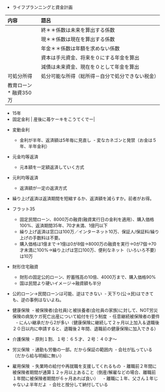- ライフプランニングと資金計画

| 内容 | 語呂 |
|:----|:-----|
|| 終＊＊係数は未来を算出する係数 |
|| 現＊＊係数は現在を算出する係数 |
|| 年金＊＊係数は年額を求めない係数 |
|| 資本は手元資金、将来を０にする年金を算出 |
|| 減債は未来資金、現在を０として年金を算出 |
|可処分所得|処分可能な所得（総所得－自分で処分できない税金）|
|教育ローン <br> * 融資350万
* 15年
* 固定金利 | 産後に苺ケーキをこうてくでー|


- 変動金利
  - 金利が半年、返済額は5年毎に見直し
  - 変なカネゴンと発禁（お金は５年、半年金利）

- 元金均等返済
  - 元本額を一定額返済していく方式
- 元利均等返済
  - 返済額が一定の返済方式
  
- 繰り上げ返済は返済期間を短縮するか、返済額を減らすか。前者がお得。

- フラット35
  - 固定民間ローン、8000万の融資(融資実行日の金利を適用）、購入価格100%、返済期間35年、70才未満、1億円以下
  - 繰り上げ返済は窓口は100万／インターネット10万、保証人/保証料/繰り上げの手数料は不要。
  - 購入価格は1億まで→1億は0が8個→8000万の融資を実行→0が7個→70才未満に100%→繰り上げは窓口100万、便利なネット（いろいろ不要）は10万
  
- 財形住宅融資
  - 財形の固定公的ローン、貯蓄残高の10倍、4000万まで、購入価格90%
  - 国は民間より硬いイメージ→融資額も半分

- 公的ローン→民間ローンは可能、逆はできない
  - 天下り(公→民)はできても、逆の事例はないよね。
  
- 健康保険
  - 被保険者(会社員)と被扶養者(会社員の家族)に対して、NOT労災保険の病気ケガ死亡出産について給付を行う制度
  - 任意継続被保険者の要件
    - にんい継承だから2が多い（健康保険に継続して２ヶ月以上加入＆退職後２０日以内に申請すると、退職後２年間、退職前の健康保険に加入できる）
- 介護保険
  - 原則１割、１号：６５才、２号：４０才～
- 労災保険
  - 通勤も労働の一部。だから保証の範囲内
  - 会社が払っている（だから給与明細に無い）
- 雇用保険
  - 失業時の給付や再就職を支援してくれるもの
  - 離職前２年間に被保険者期間が通算１２ヶ月以上あること（倒産/解雇などの場合、離職前１年間に被保険者期間が６ヶ月あれば良い）
    - 離職に１年、父さん１年じゃないよ半年だよ
  - 会社と按分して納付している

